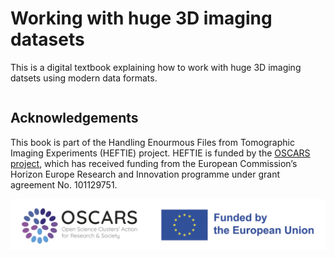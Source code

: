 # Working with huge 3D imaging datasets

This is a digital textbook explaining how to work with huge 3D imaging datsets using modern data formats.


```{tableofcontents}
```

## Acknowledgements

This book is part of the Handling Enourmous Files from Tomographic Imaging Experiments (HEFTIE) project.
HEFTIE is funded by the [OSCARS project](https://oscars-project.eu/), which has received funding from the European Commission’s Horizon Europe Research and Innovation programme under grant agreement No. 101129751.

![OSCARS and EU logos](images/OSCARS-logo-EUflag.png)
